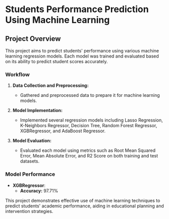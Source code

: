 # Students Performance Prediction Using Machine Learning

## Project Overview

This project aims to predict students' performance using various machine learning regression models. Each model was trained and evaluated based on its ability to predict student scores accurately.

### Workflow

1. **Data Collection and Preprocessing:**
   - Gathered and preprocessed data to prepare it for machine learning models.

2. **Model Implementation:**
   - Implemented several regression models including Lasso Regression, K-Neighbors Regressor, Decision Tree, Random Forest Regressor, XGBRegressor, and AdaBoost Regressor.

3. **Model Evaluation:**
   - Evaluated each model using metrics such as Root Mean Squared Error, Mean Absolute Error, and R2 Score on both training and test datasets.

### Model Performance

- **XGBRegressor**:
  - **Accuracy:** 97.71%

This project demonstrates effective use of machine learning techniques to predict students' academic performance, aiding in educational planning and intervention strategies.

